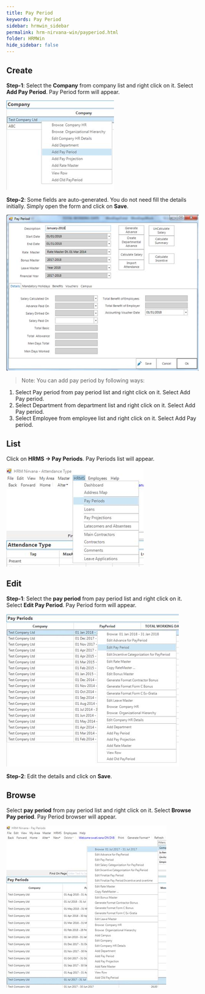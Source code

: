 ```yaml
---
title: Pay Period
keywords: Pay Period
sidebar: hrmwin_sidebar
permalink: hrm-nirvana-win/payperiod.html
folder: HRMWin   
hide_sidebar: false
---
```


## Create

**Step-1**: Select the **Company** from company list and right click on it. Select **Add Pay Period**. Pay Period form will appear.

![](/images/addpayperiod.jpg)


**Step-2**: Some fields are auto-generated. You do not need fill the details initially. Simply open the form and click on **Save**.

![](/images/payperioddetailstab.jpg)

>Note: You can add pay period by following ways:
1.	Select Pay period from pay period list and right click on it. Select Add Pay period.
2.	Select Department from department list and right click on it. Select Add Pay period.
3.	Select Employee from employee list and right click on it. Select Add Pay period.


## List

Click on **HRMS -> Pay Periods**. Pay Periods list will appear.

![](/images/payperiodlist.jpg)

## Edit

**Step-1**: Select the **pay period** from pay period list and right click on it. Select **Edit Pay Period**.  Pay Period form will appear.

![](/images/editpayperiod.jpg)

**Step-2**: Edit the details and click on **Save**.

## Browse

Select **pay period** from pay period list and right click on it. Select **Browse Pay period**. Pay Period browser will appear.  

![](/images/browsepayperiod.jpg)



